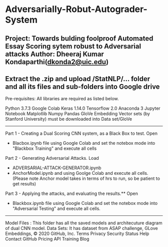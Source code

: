 # Adversarially-Robut-Autograder-System

Project: Towards bulding foolproof Automated Essay Scoring sytem robust to Adversarial attacks
Author: Dheeraj Kumar Kondaparthi(dkonda2@uic.edu)
------------------------------------------------------------------------------------------------------
Extract the .zip and upload /StatNLP/... folder and all its files and sub-folders into Google drive
--------------------------------------------------------------------------------------------------------
Pre-requisites:
All libraries are required as listed below.

Python 3.7.3
Google Colab
Keras 1.14.0
Tensorflow 2.0 
Anaconda 3
Jupyter Notebook 
Matplotlib
Numpy 
Pandas
GloVe Embedding Vector sets (by Stanford University) must be downloaded into Data set/GloVe

--------------------------------------------------------------------------------------------------

Part 1 - Creating a Dual Scoring CNN system, as a Black Box to test.
Open 
 - Blacbox.ipynb file 
using Google Colab and set the notebox mode into "Blackbox Training" and execute all cells

Part 2 - Generating Adversarial Attacks.
Load  
 - ADVERSARIAL-ATTACK-GENERATOR.ipynb
 - AnchorModel.ipynb and 
 using Goolge Colab and execute all cells.
(Please note Anchor model takes in terms of hrs to run, so be patient to get results)

Part 3 - Applying the attacks, and evaluating the results.**
Open 
 - Blackbox.ipynb file using Google Colab and set the notebox mode into "Adversarial Testing" and execute all cells.

-------------------------------------------------------------------------------------------------------
Model Files : This folder has all the saved models and architecuture diagram of dual CNN model.
Data Sets: It has dataset from ASAP challenge, GLove Embeddings, 
© 2020 GitHub, Inc.
Terms
Privacy
Security
Status
Help
Contact GitHub
Pricing
API
Training
Blog
